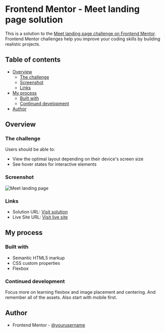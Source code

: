 # Frontend Mentor - Meet landing page solution

This is a solution to the [Meet landing page challenge on Frontend Mentor](https://www.frontendmentor.io/challenges/meet-landing-page-rbTDS6OUR). Frontend Mentor challenges help you improve your coding skills by building realistic projects. 

## Table of contents

- [Overview](#overview)
  - [The challenge](#the-challenge)
  - [Screenshot](#screenshot)
  - [Links](#links)
- [My process](#my-process)
  - [Built with](#built-with)
  - [Continued development](#continued-development)
- [Author](#author)

## Overview

### The challenge

Users should be able to:

- View the optimal layout depending on their device's screen size
- See hover states for interactive elements

### Screenshot

![Meet landing page](https://user-images.githubusercontent.com/36529826/120033516-44df2480-bfc1-11eb-9abd-0043347286c6.png)

### Links

- Solution URL: [Visit solution](https://github.com/cotybro/Meet-landing-page/blob/main/index.html)
- Live Site URL: [Visit live site](https://meet-landing-page-omega.vercel.app/)

## My process

### Built with

- Semantic HTML5 markup
- CSS custom properties
- Flexbox

### Continued development

Focus more on learning flexbox and image placement and centering. And remember all of the assets.
Also start with mobile first.

## Author

- Frontend Mentor - [@yourusername](https://www.frontendmentor.io/profile/cotybro)
